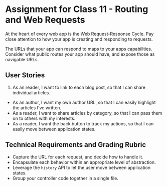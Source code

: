 # Assignment for Class 11 - Routing and Web Requests

At the heart of every web app is the Web Request-Response Cycle. Pay close attention to how your app is creating and responding to requests.

The URLs that your app can respond to maps to your apps capabilities. Consider what public routes your app should have, and expose those as navigable URLs.

## User Stories
 1. As an reader, I want to link to each blog post, so that I can share individual articles.
 - As an author, I want my own author URL, so that I can easily highlight the articles I've written.
 - As a reader, I want to share articles by category, so that I can pass them on to others with my interests.
 - As a reader, I want the back button to track my actions, so that I can easily move between application states.

## Technical Requirements and Grading Rubric
 - Capture the URL for each request, and decide how to handle it.
 - Encapsulate each behavior within an appropriate level of abstraction.
 - Leverage the `history` API to let the user move between application states.
 - Group your controller code together in a single file.
